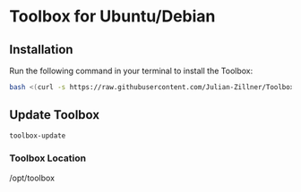# Toolbox for Ubuntu/Debian

## Installation

Run the following command in your terminal to install the Toolbox:

```bash
bash <(curl -s https://raw.githubusercontent.com/Julian-Zillner/Toolbox/main/install.sh)
```

## Update Toolbox

```bash
toolbox-update
```

### Toolbox Location

/opt/toolbox
